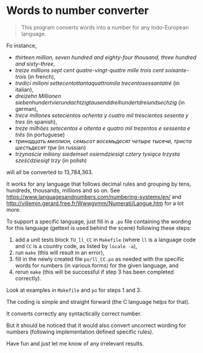 Words to number converter
=========================

> This program converts words into a number for any Indo-European language.

Fo instance,

  - *thirteen million, seven hundred and eighty-four thousand, three hundred and sixty-three*,
  - *treize millions sept cent quatre-vingt-quatre mille trois cent soixante-trois* (in french),
  - *tredici milioni settecentottantaquattromila trecentosessantatré* (in italian),
  - *dreizehn Millionen siebenhundertvierundachtzigtausenddreihundertdreiundsechzig* (in german),
  - *trece millones setecientos ochenta y cuatro mil trescientos sesenta y tres* (in spanish),
  - *treze milhões setecentos e oitenta e quatro mil trezentos e sessenta e três* (in portuguese)
  - *тринадцать миллион, семьсот восемьдесят четыре тысячи, триста шестьдесят три* (in russian)
  - *trzynaście miliony siedemset osiemdziesiąt cztery tysiące trzysta sześćdziesiąt trzy* (in polish)

will all be converted to 13,784,363.

It works for any language that follows decimal rules and grouping by tens, hundreds, thousands, millions and so on.
See https://www.languagesandnumbers.com/numbering-systems/en/ and http://villemin.gerard.free.fr/Wwwgvmm/Numerati/Langue.htm for a lot more.

To support a specific language, just fill in a `.po` file containing the wording for this language (gettext is used behind the scene) following these steps:

  1. add a unit tests block `TU_ll_CC` in `Makefile` (where `ll` is a language code and `CC` is a country code, as listed by `locale -a`),
  2. run `make` (this will result in an error),
  3. fill in the newly created file `po/ll_CC.po` as needed with the specific words for numbers (in various forms) for the given language, and
  4. rerun `make` (this will be successful if step 3 has been completed correctly).

Look at examples in `Makefile` and `po` for steps 1 and 3.

The coding is simple and straight forward (the C language helps for that).

It converts correctly any syntactically correct number.

But it should be noticed that it would also convert uncorrect wording for numbers (following implementation defined specific rules).

Have fun and just let me know of any irrelevant results.
